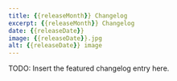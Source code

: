 ```yaml
---
title: {{releaseMonth}} Changelog
excerpt: {{releaseMonth}} Changelog
date: {{releaseDate}}
image: {{releaseDate}}.jpg
alt: {{releaseDate}} image
---
```


<script>
  import Contributors from "$lib/components/changelog/contributors.svelte";
</script>

TODO: Insert the featured changelog entry here.

<p><Contributors usernames="" /></p>

<!--- BEGIN_AUTOGENERATED_CHANGES -->

<!--- END_AUTOGENERATED_CHANGES -->
